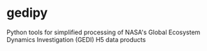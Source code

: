 # gedipy
Python tools for simplified processing of NASA's Global Ecosystem Dynamics Investigation (GEDI) H5 data products

